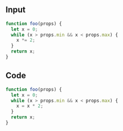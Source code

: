 
## Input

```javascript
function foo(props) {
  let x = 0;
  while (x > props.min && x < props.max) {
    x *= 2;
  }
  return x;
}

```

## Code

```javascript
function foo(props) {
  let x = 0;
  while (x > props.min && x < props.max) {
    x = x * 2;
  }
  return x;
}

```
      